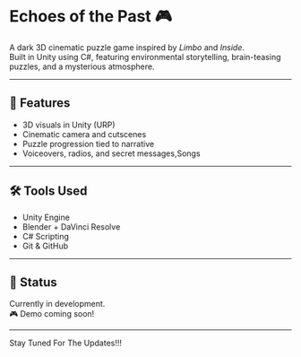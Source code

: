 # Echoes of the Past 🎮

A dark 3D cinematic puzzle game inspired by *Limbo* and *Inside*.  
Built in Unity using C#, featuring environmental storytelling, brain-teasing puzzles, and a mysterious atmosphere.

---

## 🔦 Features
- 3D visuals in Unity (URP)
- Cinematic camera and cutscenes
- Puzzle progression tied to narrative
- Voiceovers, radios, and secret messages,Songs

---

## 🛠️ Tools Used
- Unity Engine
- Blender + DaVinci Resolve
- C# Scripting
- Git & GitHub

---

## 📌 Status
Currently in development.  
🎮 Demo coming soon!

---
Stay Tuned For The Updates!!!


